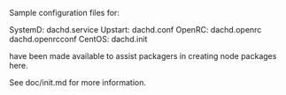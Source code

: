 Sample configuration files for:

SystemD: dachd.service
Upstart: dachd.conf
OpenRC:  dachd.openrc
         dachd.openrcconf
CentOS:  dachd.init

have been made available to assist packagers in creating node packages here.

See doc/init.md for more information.
